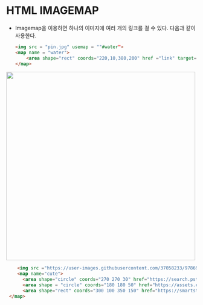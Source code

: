 # HTML IMAGEMAP 

- Imagemap을 이용하면 하나의 이미지에 여러 개의 링크를 걸 수 있다. 다음과 같이 사용한다.  

  ```html
  <img src = "pin.jpg" usemap = ""#water">
  <map name = "water">
      <area shape="rect" coords="220,10,380,200" href ="link" target="_self">
  </map>
  ```

<img src ="https://user-images.githubusercontent.com/37058233/97869067-28914700-1d54-11eb-890b-1e5613ae625d.jpg" width="500px" usemap="#cute"><map name="cute"><area shape="rect" coords="300 100 350 150" href="https://smartstore.naver.com/economy/products/4845328924?NaPm=ct%3Dkh0jx66o%7Cci%3D9a83b18133159ce8aef3c8a38567cc0213e4ae8f%7Ctr%3Dslsl%7Csn%3D1104647%7Chk%3D37d41a92a1e749713a0bb0e62bd11ea39fa1ef16" target="_blank"></map>

```html
    <img src ="https://user-images.githubusercontent.com/37058233/97869067-28914700-1d54-11eb-890b-1e5613ae625d.jpg" width="500px" usemap="#cute">
    <map name="cute">
      <area shape="circle" coords="270 270 30" href="https://search.pstatic.net/common/?src=http%3A%2F%2Fblogfiles.naver.net%2F20140924_177%2Fmyswedding_1411522940603tjGg0_JPEG%2F%25BB%25E7%25C6%25C4%25C0%25CC%25BE%25EE.JPG&type=sc960_832" target="_blank">
      <area shape = "circle" coords="180 180 50" href="https://assets.entrepreneur.com/content/3x2/2000/20160305000536-diamond.jpeg" target="_blank">
      <area shape="rect" coords="300 100 350 150" href="https://smartstore.naver.com/economy/products/4845328924?NaPm=ct%3Dkh0jx66o%7Cci%3D9a83b18133159ce8aef3c8a38567cc0213e4ae8f%7Ctr%3Dslsl%7Csn%3D1104647%7Chk%3D37d41a92a1e749713a0bb0e62bd11ea39fa1ef16" target="_blank">
 </map>

```

